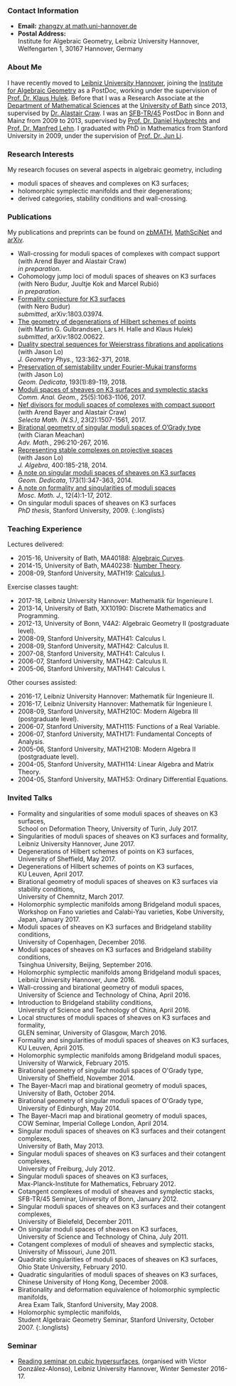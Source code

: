 ### Contact Information
* **Email:** [zhangzy at math.uni-hannover.de](mailto:zhangzy@math.uni-hannover.de)
* **Postal Address:**  
Institute for Algebraic Geometry, Leibniz University Hannover,  
Welfengarten 1, 30167 Hannover, Germany


### About Me
I have recently moved to [Leibniz University Hannover](http://www.uni-hannover.de), joining the [Institute for Algebraic Geometry](http://www.iag.uni-hannover.de) as a PostDoc, working under the supervision of [Prof. Dr. Klaus Hulek](http://www.iag.uni-hannover.de/hulek.html). Before that I was a Research Associate at the [Department of Mathematical Sciences](http://www.bath.ac.uk/math-sci) at the [University of Bath](http://www.bath.ac.uk) since 2013, supervised by [Dr. Alastair Craw](http://people.bath.ac.uk/ac886/). I was an [SFB-TR/45](http://www.sfb45.de) PostDoc in Bonn and Mainz from 2009 to 2013, supervised by [Prof. Dr. Daniel Huybrechts](http://www.math.uni-bonn.de/~huybrech/) and [Prof. Dr. Manfred Lehn](http://www.agtz.mathematik.uni-mainz.de/topologie-und-geometrie/prof-dr-manfred-lehn/). I graduated with PhD in Mathematics from Stanford University in 2009, under the supervision of [Prof. Dr. Jun Li](http://math.stanford.edu/~jli/).

### Research Interests
My research focuses on several aspects in algebraic geometry, including
* moduli spaces of sheaves and complexes on K3 surfaces;
* holomorphic symplectic manifolds and their degenerations;
* derived categories, stability conditions and wall-crossing.

### Publications
My publications and preprints can be found on [zbMATH](https://zbmath.org/?q=ai:zhang.ziyu), [MathSciNet](http://www.ams.org/mathscinet/search/publications.html?pg4=AUCN&s4=Zhang%2C+Ziyu) and [arXiv](https://arxiv.org/find/grp_math/1/au:+Zhang_Ziyu/0/1/0/all/0/1).
* Wall-crossing for moduli spaces of complexes with compact support<br/>
(with Arend Bayer and Alastair Craw)<br/>
*in preparation*.
* Cohomology jump loci of moduli spaces of sheaves on K3 surfaces<br/>
(with Nero Budur, Juultje Kok and Marcel Rubió)<br/>
*in preparation*.
* [Formality conjecture for K3 surfaces](./formality-conjecture.pdf)<br/>
(with Nero Budur)<br/>
*submitted*, arXiv:1803.03974.
* [The geometry of degenerations of Hilbert schemes of points](./geometry-degenerations-hilbert.pdf)<br/>
(with Martin G. Gulbrandsen, Lars H. Halle and Klaus Hulek)<br/>
*submitted*, arXiv:1802.00622.
* [Duality spectral sequences for Weierstrass fibrations and applications](./duality-spectral-sequences.pdf)<br/>
(with Jason Lo)<br/>
*J. Geometry Phys.*, 123:362-371, 2018.
* [Preservation of semistability under Fourier-Mukai transforms](./preservation-semistability.pdf)<br/>
(with Jason Lo)<br/>
*Geom. Dedicata*, 193(1):89-119, 2018.
* [Moduli spaces of sheaves on K3 surfaces and symplectic stacks](./cotangent-complex.pdf)<br/>
*Comm. Anal. Geom.*, 25(5):1063-1106, 2017.
* [Nef divisors for moduli spaces of complexes with compact support](./nef-divisor-moduli.pdf)<br/>
(with Arend Bayer and Alastair Craw)<br/>
*Selecta Math. (N.S.)*, 23(2):1507-1561, 2017.
* [Birational geometry of singular moduli spaces of O’Grady type](./birational-singular.pdf)<br/>
(with Ciaran Meachan)<br/>
*Adv. Math.*, 296:210-267, 2016.
* [Representing stable complexes on projective spaces](./stable-complexes-projective.pdf)<br/>
(with Jason Lo)<br/>
*J. Algebra*, 400:185-218, 2014.
* [A note on singular moduli spaces of sheaves on K3 surfaces](./singular-moduli-space.pdf)<br/>
*Geom. Dedicata*, 173(1):347-363, 2014.
* [A note on formality and singularities of moduli spaces](./formality-singularity.pdf)<br/>
*Mosc. Math. J.*, 12(4):1-17, 2012.
* On singular moduli spaces of sheaves on K3 surfaces<br/>
*PhD thesis*, Stanford University, 2009.
{:.longlists}

### Teaching Experience
Lectures delivered:
* 2015-16, University of Bath, MA40188: [Algebraic Curves](https://ziyuzhang.github.io/ma40188/).
* 2014-15, University of Bath, MA40238: [Number Theory](https://ziyuzhang.github.io/ma40238/).
* 2008-09, Stanford University, MATH19: [Calculus I](https://ziyuzhang.github.io/math19/).

Exercise classes taught:
* 2017-18, Leibniz University Hannover: Mathematik für Ingenieure I.
* 2013-14, University of Bath, XX10190: Discrete Mathematics and Programming.
* 2012-13, University of Bonn, V4A2: Algebraic Geometry II (postgraduate level).
* 2008-09, Stanford University, MATH41: Calculus I.
* 2008-09, Stanford University, MATH42: Calculus II.
* 2007-08, Stanford University, MATH41: Calculus I.
* 2006-07, Stanford University, MATH42: Calculus II.
* 2005-06, Stanford University, MATH41: Calculus I.

Other courses assisted:
* 2016-17, Leibniz University Hannover: Mathematik für Ingenieure II.
* 2016-17, Leibniz University Hannover: Mathematik für Ingenieure I.
* 2008-09, Stanford University, MATH210C: Modern Algebra III (postgraduate level).
* 2006-07, Stanford University, MATH115: Functions of a Real Variable.
* 2006-07, Stanford University, MATH171: Fundamental Concepts of Analysis.
* 2005-06, Stanford University, MATH210B: Modern Algebra II (postgraduate level).
* 2004-05, Stanford University, MATH114: Linear Algebra and Matrix Theory.
* 2004-05, Stanford University, MATH53: Ordinary Differential Equations.

### Invited Talks
* Formality and singularities of some moduli spaces of sheaves on K3 surfaces,<br/>
School on Deformation Theory, University of Turin, July 2017.
* Singularities of moduli spaces of sheaves on K3 surfaces and formality,<br/>
Leibniz University Hannover, June 2017.
* Degenerations of Hilbert schemes of points on K3 surfaces,<br/>
University of Sheffield, May 2017.
* Degenerations of Hilbert schemes of points on K3 surfaces,<br/>
KU Leuven, April 2017.
* Birational geometry of moduli spaces of sheaves on K3 surfaces via stability conditions,<br/>
University of Chemnitz, March 2017.
* Holomorphic symplectic manifolds among Bridgeland moduli spaces,<br/>
Workshop on Fano varieties and Calabi-Yau varieties, Kobe University, Japan, January 2017.
* Moduli spaces of sheaves on K3 surfaces and Bridgeland stability conditions,<br/>
University of Copenhagen, December 2016.
* Moduli spaces of sheaves on K3 surfaces and Bridgeland stability conditions,<br/>
Tsinghua University, Beijing, September 2016.
* Holomorphic symplectic manifolds among Bridgeland moduli spaces,<br/>
Leibniz University Hannover, June 2016.
* Wall-crossing and birational geometry of moduli spaces,<br/>
University of Science and Technology of China, April 2016.
* Introduction to Bridgeland stability conditions,<br/>
University of Science and Technology of China, April 2016.
* Local structures of moduli spaces of sheaves on K3 surfaces and formality,<br/>
GLEN seminar, University of Glasgow, March 2016.
* Formality and singularities of moduli spaces of sheaves on K3 surfaces,<br/>
KU Leuven, April 2015.
* Holomorphic symplectic manifolds among Bridgeland moduli spaces,<br/>
University of Warwick, February 2015.
* Birational geometry of singular moduli spaces of O'Grady type,<br/>
University of Sheffield, November 2014.
* The Bayer-Macrì map and birational geometry of moduli spaces,<br/>
University of Bath, October 2014.
* Birational geometry of singular moduli spaces of O'Grady type,<br/>
University of Edinburgh, May 2014.
* The Bayer-Macrì map and birational geometry of moduli spaces,<br/>
COW Seminar, Imperial College London, April 2014.
* Singular moduli spaces of sheaves on K3 surfaces and their cotangent complexes,<br/>
University of Bath, May 2013.
* Singular moduli spaces of sheaves on K3 surfaces and their cotangent complexes,<br/>
University of Freiburg, July 2012.
* Singular moduli spaces of sheaves on K3 surfaces,<br/>
Max-Planck-Institute for Mathematics, February 2012.
* Cotangent complexes of moduli of sheaves and symplectic stacks,<br/>
SFB-TR/45 Seminar, University of Bonn, January 2012.
* Singular moduli spaces of sheaves on K3 surfaces and their cotangent complexes,<br/>
University of Bielefeld, December 2011.
* On singular moduli spaces of sheaves on K3 surfaces,<br/>
University of Science and Technology of China, July 2011.
* Cotangent complexes of moduli of sheaves and symplectic stacks,<br/>
University of Missouri, June 2011.
* Quadratic singularities of moduli spaces of sheaves on K3 surfaces,<br/>
Ohio State University, February 2010.
* Quadratic singularities of moduli spaces of sheaves on K3 surfaces,<br/>
Chinese University of Hong Kong, December 2008.
* Birationality and deformation equivalence of holomorphic symplectic manifolds,<br/>
Area Exam Talk, Stanford University, May 2008.
* Holomorphic symplectic manifolds,<br/>
Student Algebraic Geometry Seminar, Stanford University, October 2007.
{:.longlists}

### Seminar
* [Reading seminar on cubic hypersurfaces](./seminar-cubic-hypersurfaces.pdf), (organised with Víctor González-Alonso),
Leibniz University Hannover, Winter Semester 2016-17.

